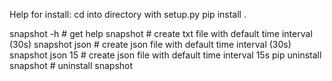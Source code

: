Help for install:
cd into directory with setup.py
pip install .

snapshot -h            # get help
snapshot               # create txt file with default time interval (30s)
snapshot json          # create json file with default time interval (30s)
snapshot json 15       # create json file with default time interval 15s
pip uninstall snapshot # uninstall snapshot